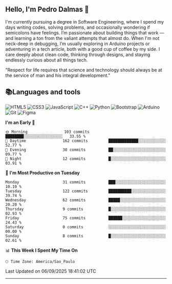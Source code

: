 
## Hello, I'm Pedro Dalmas 👋

I'm currently pursuing a degree in Software Engineering, where I spend my days writing codes, solving problems, and occasionally wondering if semicolons have feelings. I’m passionate about building things that work —  and learning a ton from the valiant attempts that almost do. When I'm not neck-deep in debugging, I’m usually exploring in Arduino projects or adventuring in a tech article, both with a good cup of coffee by my side. I care deeply about clean code, thinking through designs, and staying endlessly curious about all things tech.

"Respect for life requires that science and technology should always be at the service of man and his integral development."

## 📚Languages and tools

![HTML5](https://img.shields.io/badge/html5-%23E34F26.svg?style=for-the-badge&logo=html5&logoColor=white) ![CSS3](https://img.shields.io/badge/css3-%231572B6.svg?style=for-the-badge&logo=css3&logoColor=white) ![JavaScript](https://img.shields.io/badge/javascript-%23323330.svg?style=for-the-badge&logo=javascript&logoColor=%23F7DF1E) ![C++](https://img.shields.io/badge/c++-%2300599C.svg?style=for-the-badge&logo=c%2B%2B&logoColor=white) ![Python](https://img.shields.io/badge/python-3670A0?style=for-the-badge&logo=python&logoColor=ffdd54) ![Bootstrap](https://img.shields.io/badge/bootstrap-%238511FA.svg?style=for-the-badge&logo=bootstrap&logoColor=white) ![Arduino](https://img.shields.io/badge/-Arduino-00979D?style=for-the-badge&logo=Arduino&logoColor=white) ![Git](https://img.shields.io/badge/GIT-E44C30?style=for-the-badge&logo=git&logoColor=white) ![Figma](https://img.shields.io/badge/Figma-696969?style=for-the-badge&logo=figma&logoColor=figma)

<!--START_SECTION:waka-->
**I'm an Early 🐤** 

```text
🌞 Morning                103 commits         ████████░░░░░░░░░░░░░░░░░   33.55 % 
🌆 Daytime                162 commits         █████████████░░░░░░░░░░░░   52.77 % 
🌃 Evening                30 commits          ██░░░░░░░░░░░░░░░░░░░░░░░   09.77 % 
🌙 Night                  12 commits          █░░░░░░░░░░░░░░░░░░░░░░░░   03.91 % 
```
📅 **I'm Most Productive on Tuesday** 

```text
Monday                   31 commits          ███░░░░░░░░░░░░░░░░░░░░░░   10.10 % 
Tuesday                  122 commits         ██████████░░░░░░░░░░░░░░░   39.74 % 
Wednesday                62 commits          █████░░░░░░░░░░░░░░░░░░░░   20.20 % 
Thursday                 9 commits           █░░░░░░░░░░░░░░░░░░░░░░░░   02.93 % 
Friday                   75 commits          ██████░░░░░░░░░░░░░░░░░░░   24.43 % 
Saturday                 0 commits           ░░░░░░░░░░░░░░░░░░░░░░░░░   00.00 % 
Sunday                   8 commits           █░░░░░░░░░░░░░░░░░░░░░░░░   02.61 % 
```


📊 **This Week I Spent My Time On** 

```text
🕑︎ Time Zone: America/Sao_Paulo
```


 Last Updated on 06/09/2025 18:41:02 UTC
<!--END_SECTION:waka-->

---
